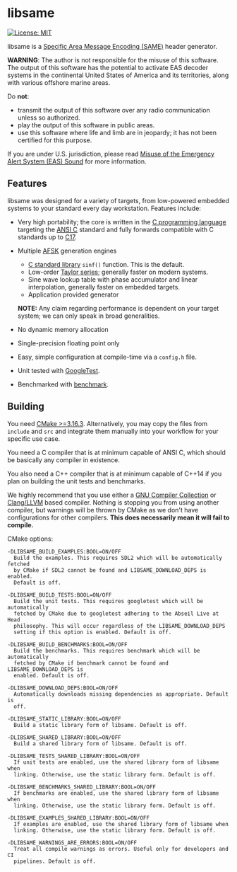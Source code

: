 # libsame

[![License: MIT](https://img.shields.io/badge/License-MIT-yellow.svg)](https://opensource.org/licenses/MIT)

libsame is a [Specific Area Message Encoding (SAME)](https://en.wikipedia.org/wiki/Specific_Area_Message_Encoding) header generator.

**WARNING**: The author is not responsible for the misuse of this software. The
output of this software has the potential to activate EAS decoder systems in the
continental United States of America and its territories, along with various
offshore marine areas.

Do **not**:

- transmit the output of this software over any radio communication unless
  so authorized.
- play the output of this software in public areas.
- use this software where life and limb are in jeopardy; it has not been
  certified for this purpose.

If you are under U.S. jurisdiction, please read 
[Misuse of the Emergency Alert System (EAS) Sound](https://www.fcc.gov/enforcement/areas/misuse-eas-sound) for more information.

## Features

libsame was designed for a variety of targets, from low-powered embedded systems
to your standard every day workstation. Features include:

* Very high portability; the core is written in the [C programming language](https://en.wikipedia.org/wiki/C_(programming_language))
  targeting the [ANSI C](https://en.wikipedia.org/wiki/ANSI_C) standard and fully forwards compatible with C
  standards up to [C17](https://en.wikipedia.org/wiki/C17_(C_standard_revision)).

* Multiple [AFSK](https://en.wikipedia.org/wiki/Frequency-shift_keying#Audio_frequency-shift_keying) generation engines
    - [C standard library](https://en.wikipedia.org/wiki/C_standard_library) `sinf()` function. This is the default.
    - Low-order [Taylor series](https://en.wikipedia.org/wiki/Taylor_series); generally faster on modern systems.
    - Sine wave lookup table with phase accumulator and linear interpolation, generally faster on embedded targets.
    - Application provided generator

  **NOTE:** Any claim regarding performance is dependent on your target system;
            we can only speak in broad generalities.


* No dynamic memory allocation
* Single-precision floating point only
* Easy, simple configuration at compile-time via a `config.h` file.


* Unit tested with [GoogleTest](https://github.com/google/googletest).
* Benchmarked with [benchmark](https://github.com/google/benchmark).

## Building

You need [CMake >=3.16.3](https://cmake.org). Alternatively, you may copy the
files from `include` and `src` and integrate them manually into your workflow
for your specific use case.

You need a C compiler that is at minimum capable of ANSI C, which should be
basically any compiler in existence.

You also need a C++ compiler that is at minimum capable of C++14 if you plan on
building the unit tests and benchmarks.

We highly recommend that you use either a [GNU Compiler Collection](https://gcc.gnu.org/) or
[Clang/LLVM](https://clang.llvm.org/) based compiler. Nothing is stopping you from using another
compiler, but warnings will be thrown by CMake as we don't have configurations
for other compilers. **This does necessarily mean it will fail to compile.**

CMake options:

    -DLIBSAME_BUILD_EXAMPLES:BOOL=ON/OFF
      Build the examples. This requires SDL2 which will be automatically fetched
      by CMake if SDL2 cannot be found and LIBSAME_DOWNLOAD_DEPS is enabled.
      Default is off.

    -DLIBSAME_BUILD_TESTS:BOOL=ON/OFF
      Build the unit tests. This requires googletest which will be automatically
      fetched by CMake due to googletest adhering to the Abseil Live at Head
      philosophy. This will occur regardless of the LIBSAME_DOWNLOAD_DEPS
      setting if this option is enabled. Default is off.

    -DLIBSAME_BUILD_BENCHMARKS:BOOL=ON/OFF
      Build the benchmarks. This requires benchmark which will be automatically
      fetched by CMake if benchmark cannot be found and LIBSAME_DOWNLOAD_DEPS is
      enabled. Default is off.

    -DLIBSAME_DOWNLOAD_DEPS:BOOL=ON/OFF
      Automatically downloads missing dependencies as appropriate. Default is
      off.

    -DLIBSAME_STATIC_LIBRARY:BOOL=ON/OFF
      Build a static library form of libsame. Default is off.

    -DLIBSAME_SHARED_LIBRARY:BOOL=ON/OFF
      Build a shared library form of libsame. Default is off.

    -DLIBSAME_TESTS_SHARED_LIBRARY:BOOL=ON/OFF
      If unit tests are enabled, use the shared library form of libsame when
      linking. Otherwise, use the static library form. Default is off.

    -DLIBSAME_BENCHMARKS_SHARED_LIBRARY:BOOL=ON/OFF
      If benchmarks are enabled, use the shared library form of libsame when
      linking. Otherwise, use the static library form. Default is off.

    -DLIBSAME_EXAMPLES_SHARED_LIBRARY:BOOL=ON/OFF
      If examples are enabled, use the shared library form of libsame when
      linking. Otherwise, use the static library form. Default is off.

    -DLIBSAME_WARNINGS_ARE_ERRORS:BOOL=ON/OFF
      Treat all compile warnings as errors. Useful only for developers and CI
      pipelines. Default is off.
